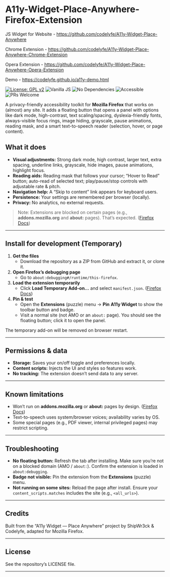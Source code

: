 # A11y-Widget-Place-Anywhere-Firefox-Extension

JS Widget for Website - https://github.com/codelyfe/A11y-Widget-Place-Anywhere

Chrome Extension - https://github.com/codelyfe/A11y-Widget-Place-Anywhere-Chrome-Extension 

Opera Extension - https://github.com/codelyfe/A11y-Widget-Place-Anywhere-Opera-Extension

Demo - https://codelyfe.github.io/a11y-demo.html

[![License: GPL v2](https://img.shields.io/badge/License-GPL_v2-blue.svg)](LICENSE)
![Vanilla JS](https://img.shields.io/badge/JS-vanilla-informational)
![No Dependencies](https://img.shields.io/badge/deps-none-success)
![Accessible](https://img.shields.io/badge/a11y-WCAG%202.1%2B-brightgreen)
![PRs Welcome](https://img.shields.io/badge/PRs-welcome-ff69b4)

A privacy-friendly accessibility toolkit for **Mozilla Firefox** that works on (almost) any site. It adds a floating button that opens a panel with options like dark mode, high-contrast, text scaling/spacing, dyslexia-friendly fonts, always-visible focus rings, image hiding, grayscale, pause animations, reading mask, and a smart text-to-speech reader (selection, hover, or page content).

## What it does

* **Visual adjustments:** Strong dark mode, high contrast, larger text, extra spacing, underline links, grayscale, hide images, pause animations, highlight focus.
* **Reading aids:** Reading mask that follows your cursor; “Hover to Read” button; auto-read of selected text; play/pause/stop controls with adjustable rate & pitch.
* **Navigation help:** A “Skip to content” link appears for keyboard users.
* **Persistence:** Your settings are remembered per browser (locally).
* **Privacy:** No analytics, no external requests.

> Note: Extensions are blocked on certain pages (e.g., **addons.mozilla.org** and **about:** pages). That’s expected. ([Firefox Docs][1])

---

## Install for development (Temporary)

1. **Get the files**
   * Download the repository as a ZIP from GitHub and extract it, or clone it.
2. **Open Firefox’s debugging page**
   * Go to `about:debugging#/runtime/this-firefox`.
3. **Load the extension temporarily**
   * Click **Load Temporary Add-on…** and select `manifest.json`. ([Firefox Docs][2])
4. **Pin & test**
   * Open the **Extensions** (puzzle) menu → **Pin** **A11y Widget** to show the toolbar button and badge.
   * Visit a normal site (not AMO or an `about:` page). You should see the floating button; click it to open the panel.

The temporary add-on will be removed on browser restart.

---

## Permissions & data

* **Storage:** Saves your on/off toggle and preferences locally.
* **Content scripts:** Injects the UI and styles so features work.
* **No tracking:** The extension doesn’t send data to any server.

---

## Known limitations

* Won’t run on **addons.mozilla.org** or **about:** pages by design. ([Firefox Docs][1])
* Text-to-speech uses system/browser voices; availability varies by OS.
* Some special pages (e.g., PDF viewer, internal privileged pages) may restrict scripting.

---

## Troubleshooting

* **No floating button:** Refresh the tab after installing. Make sure you’re not on a blocked domain (AMO / `about:`). Confirm the extension is loaded in `about:debugging`.
* **Badge not visible:** Pin the extension from the **Extensions** (puzzle) menu.
* **Not running on some sites:** Reload the page after install. Ensure your `content_scripts.matches` includes the site (e.g., `<all_urls>`).

---

## Credits

Built from the “A11y Widget — Place Anywhere” project by ShipWr3ck & Codelyfe, adapted for Mozilla Firefox.

---

## License

See the repository’s LICENSE file.

---

[1]: https://developer.mozilla.org/en-US/docs/Mozilla/Add-ons/WebExtensions/Content_scripts#restrictions "Content script restrictions"
[2]: https://extensionworkshop.com/documentation/develop/temporary-installation-in-firefox/ "Temporary installation in Firefox"
[3]: https://extensionworkshop.com/documentation/publish/signing-and-distribution-overview/ "Signing & distribution overview"
